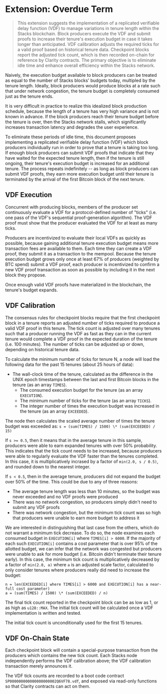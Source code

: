 # Extension: Overdue Term

> This extension suggests the implementation of a replicated verifiable delay function (VDF) to manage variations in tenure length within the Stacks blockchain. Block producers execute the VDF and submit proofs to increase their tenure's execution budget in case it takes longer than anticipated. VDF calibration adjusts the required ticks for a valid proof based on historical tenure data. Checkpoint blocks report the adjusted tick count, which is then recorded on-chain for reference by Clarity contracts. The primary objective is to eliminate idle time and enhance overall efficiency within the Stacks network.

Naively, the execution budget available to block producers can be treated as equal to the number of Stacks blocks' budgets today, multipled by the tenure length. Ideally, block producers would produce blocks at a rate such that under network congestion, the tenure budget is completely consumed just as the tenure ends.

It is very difficult in practice to realize this idealized block production schedule, because the length of a tenure has very high variance and is not known in advance. If the block producers reach their tenure budget before the tenure is over, then the Stacks network stalls, which significantly increases transaction latency and degrades the user experience.

To eliminate these periods of idle time, this document proposes implementing a replicated verifiable delay function (VDF) which block producers individually run in order to prove that a tenure is taking too long. If enough block producers can submit VDF proofs that indicate that they have waited for the expected tenure length, then if the tenure is still ongoing, their tenure's execution budget is increased for an additional tenure. The process repeats indefinitely -- as long as block producers can submit VDF proofs, they earn more execution budget until their tenure is terminated by the arrival of the first Bitcoin block of the next tenure.

## VDF Execution

Concurrent with producing blocks, members of the producer set continuously evaluate a VDF for a protocol-defined number of "ticks" (i.e. one pass of the VDF's sequential proof-generation algorithm). The VDF proof must show that the producer evaluated the VDF for at least as many ticks.

Producers are incentivized to evaluate their local VDFs as quickly as possible, because gaining additional tenure execution budget means more transaction fees are available to them. Each time they can create a VDF proof, they submit it as a transaction to the mempool. Because the tenure execution budget grows only once at least 67% of producers (weighted by BTC spend) submit a VDF proof, each producer is incentivized to confirm a new VDF proof transaction as soon as possible by including it in the next block they propose.

Once enough valid VDF proofs have materialized in the blockchain, the tenure's budget expands.

## VDF Calibration

The consensus rules for checkpoint blocks require that the first checkpoint block in a tenure reports an adjusted number of ticks required to produce a valid VDF proof in this tenure. The tick count is adjusted over many tenures such that a producer running the VDF as fast as they can in the current tenure would complete a VDF proof in the expected duration of the tenure (i.e. 100 minutes). The number of ticks can be adjusted up or down, depending on historical tenure data.

To calculate the minimum number of ticks for tenure N, a node will load the following data for the past 15 tenures (about 25 hours of data):

- The wall-clock time of the tenure, calculated as the difference in the UNIX epoch timestamps between the last and first Bitcoin blocks in the tenure (as an array `TIMES`).
  - The consumed execution budget for the tenure (as an array `EXECUTION`).
  - The minimum number of ticks for the tenure (as an array `TICKS`).
  - The integer number of times the execution budget was increased in the tenure (as an array `EXCEEDED`).

The node then calculates the scaled average number of times the tenure budget was exceeded as: `s = (sum(TIMES) / 1500) \* (sum(EXCEEDED) / 15)`

If `s >= 0.5`, then it means that in the average tenure in this sample, producers were able to earn expanded tenures with over 50% probability. This indicates that the tick count needs to be increased, because producers were able to regularly evaluate the VDF faster than the tenures completed. In this case, it is multiplicatively incrased by a factor of `min(2.0, s / 0.5)`, and rounded down to the nearest integer.

If `s < 0.5`, then in the average tenure, producers did not expand the budget over 50% of the time. This could be due to any of three reasons:

- The average tenure length was less than 10 minutes, so the budget was never exceeded and no VDF proofs were produced
- There was no network congestion, so producers simply didn't need to submit any VDF proofs
- There was network congestion, but the minimum tick count was so high that producers were unable to earn more budget to address it

We are interested in distinguishing that last case from the others, which do not warrant a minimum tick decrease. To do so, the node examines each consumed budget in `EXECUTION[i]` where `TIMES[i] > 6000`. If the majority of each such `EXECUTION[i]` contains a cost parameter that is over 95% of the allotted budget, we can infer that the network was congested but producers were unable to ask for more budget (i.e. Bitcoin didn't terminate their tenure early). In this case, the minimum tick count is multiplicatively decreased by a factor of `min(2.0, a)` where `a` is an adjusted scale factor, calculated to only consider tenures where producers really did need to increase the budget:

```
n = len(EXCEEDED[i] where TIMES[i] > 6000 and EXECUTION[i] has a near-full cost parameter)
a = (sum(TIMES) / 1500) \* (sum(EXCEEDED) / n)
```

The final tick count reported in the checkpoint block can be as low as 1, or as high as `u128::MAX`. The initial tick count will be calculated once a VDF implementation is written and tested.

The initial tick count is unconditionally used for the first 15 tenures.

## VDF On-Chain State

Each checkpoint block will contain a special-purpose transaction from the producers which contains the new tick count. Each Stacks node independently performs the VDF calibration above; the VDF calibration transaction merely announces it.

The VDF tick counts are recorded to a boot code contract `SP000000000000000000002Q6VF78.vdf`, and exposed via read-only functions so that Clarity contracts can act on them.
